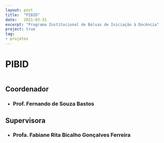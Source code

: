 ```yaml
---
layout: post
title:  "PIBID"
date:   2021-03-31
excerpt: "Programa Institucional de Bolsas de Iniciação à Docência"
project: true
tag:
- projetos
---
```


# PIBID

<div style = "display: inline-block;"> 
  <a class="social-btn" href = "https://www.youtube.com/channel/UC0-TwS7tf7JhWsy28sE50Gw"
  target="_blank" rel="noopener noreferrer">
  <i class="fa fa-fw fa-youtube-square"></i>
  </a>
  
   <a class="social-btn" href="https://www.instagram.com/pibidexatas_ufvcaf/"
   target="_blank" rel="noopener noreferrer">
   <i class="fa fa-fw fa-instagram"></i>
   </a>
   
   <a class="social-btn" href="mailto:pibid.exatas.caf@ufv.br" target="_blank"
   rel="noopener noreferrer">
   <i class="fa fa-fw fa-envelope-square"></i>
   </a>
   
   <a class="social-btn" href="https://pibid.caf.ufv.br/"
   target="_blank" rel="noopener noreferrer">
   <i class="fa fa-fw fa-site"></i>
   </a>
   
   
## Coordenador
 
* ### Prof. Fernando de Souza Bastos

<a class="social-btn" href="https://fsbmat-ufv.github.io/" target="_blank" 
rel="noopener noreferrer">
<i class="fa fa-fw fa-github"></i>
</a>

## Supervisora

* ### Profa. Fabiane Rita Bicalho Gonçalves Ferreira
